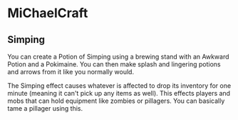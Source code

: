 # MiChaelCraft

## Simping
You can create a Potion of Simping using a brewing stand with an Awkward Potion and a Pokimaine. You can then make splash and lingering potions and arrows from it like you normally would.

The Simping effect causes whatever is affected to drop its inventory for one minute (meaning it can't pick up any items as well). This effects players and mobs that can hold equipment like zombies or pillagers. You can basically tame a pillager using this.  
